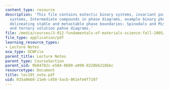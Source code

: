 ```yaml
---
content_type: resource
description: 'This file contains eutectic binary systems, invariant points in binary
  systems, Intermediate compounds in phase diagrams, example binary phase diagrams,
  delineating stable and metastable phase boundaries: Spinodals and Miscibility Gaps
  and ternary solution pahse diagrams.'
file: /media/courses/3-012-fundamentals-of-materials-science-fall-2005/035a066821e0c4505acb061efe0f7107_lec19t_note.pdf
file_type: application/pdf
learning_resource_types:
- Lecture Notes
ocw_type: OCWFile
parent_title: Lecture Notes
parent_type: CourseSection
parent_uid: 9b84782c-e584-0689-a998-0228b6218bbc
resourcetype: Document
title: lec19t_note.pdf
uid: 035a0668-21e0-c450-5acb-061efe0f7107
---
```

